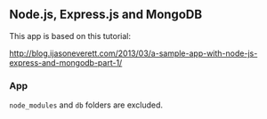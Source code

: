 ## Node.js, Express.js and  MongoDB ##

This app is based on this tutorial:

http://blog.ijasoneverett.com/2013/03/a-sample-app-with-node-js-express-and-mongodb-part-1/



### App ###

`node_modules` and `db` folders are excluded.